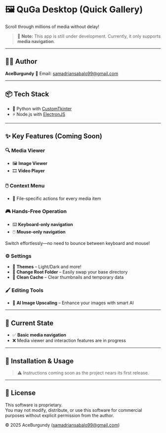 # 🖼️ QuGa Desktop (Quick Gallery)

Scroll through millions of media without delay!

> 🚧 **Note:** This app is still under development. Currently, it only supports **media navigation**.

---

## 👨‍💻 Author

**AceBurgundy**
📧 Email: [samadriansabalo99@gmail.com](mailto:samadriansabalo99@gmail.com)

---

## 📦 Tech Stack

* 🐍 Python with [CustomTkinter](https://github.com/TomSchimansky/CustomTkinter)
* ⚡ Node.js with [ElectronJS](https://www.electronjs.org/)

---

## ✨ Key Features (Coming Soon)

### 🔍 Media Viewer

* 🖼️ **Image Viewer**
* 🎞️ **Video Player**

### 🖱️ Context Menu

* 📂 File-specific actions for every media item

### 🎮 Hands-Free Operation

* ⌨️ **Keyboard-only navigation**
* 🖱️ **Mouse-only navigation**

Switch effortlessly—no need to bounce between keyboard and mouse!

### ⚙️ Settings

* 🎨 **Themes** – Light/Dark and more!
* 📁 **Change Root Folder** – Easily swap your base directory
* 🧹 **Clean Cache** – Clear thumbnails and temporary data

### 🖌️ Editing Tools

* 🤖 **AI Image Upscaling** – Enhance your images with smart AI

---

## 🚀 Current State

* ✅ **Basic media navigation**
* ❌ Media viewer and interaction features are in progress

---

## 📂 Installation & Usage

> ⚠️ Instructions coming soon as the project nears its first release.

---

## 📜 License

This software is proprietary.  
You may not modify, distribute, or use this software for commercial purposes without explicit permission from the author.

© 2025 AceBurgundy (samadriansabalo99@gmail.com)
